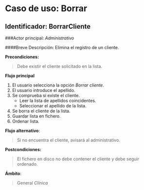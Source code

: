 Caso de uso: Borrar
===================

Identificador: BorrarCliente
----------------------------

###Actor principal: *Administrativo*

####Breve Descripción: Elimina el registro de un cliente.

**Precondiciones:**
>Debe existir el cliente solicitado en la lista.

**Flujo principal**

1.  El usuario selecciona la opción _Borrar cliente_.
2.  El usuario introduce el apellido.
3.  Se comprueba si existe el cliente.
    + Leer la lista de apellidos coincidentes.
    + Seleccionar el apellido de la lista.
4.  Se borra el cliente de la lista.
5. Guardar lista en fichero.
6. Ordenar lista.



**Flujo alternativo**:
>Si no encuentra el cliente, avisará al administrativo.

**Postcondiciones:**
>El fichero en disco no debe contener el cliente y debe seguir ordenado.

**Ámbito**:
>General *Clínica*
